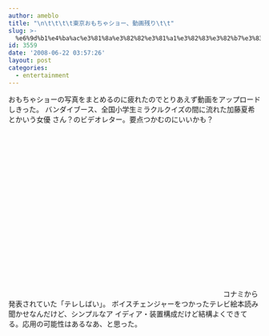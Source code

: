 ```yaml
---
author: ameblo
title: "\n\t\t\t\t東京おもちゃショー、動画残り\t\t"
slug: >-
  %e6%9d%b1%e4%ba%ac%e3%81%8a%e3%82%82%e3%81%a1%e3%82%83%e3%82%b7%e3%83%a7%e3%83%bc%e3%80%81%e5%8b%95%e7%94%bb%e6%ae%8b%e3%82%8a
id: 3559
date: '2008-06-22 03:57:26'
layout: post
categories:
  - entertainment
---
```


おもちゃショーの写真をまとめるのに疲れたのでとりあえず動画をアップロード しきった。 バンダイブース、全国小学生ミラクルクイズの間に流れた加藤夏希とかいう女優 さん？のビデオレター。要点つかむのにいいかも？ <object width="425" height="344"><param value="http://www.youtube.com/v/wSQEwuPJgHo&amp;hl=ja" name="movie"><embed width="425" height="344" type="application/x-shockwave-flash" src="http://www.youtube.com/v/wSQEwuPJgHo&amp;hl=ja"></object> コナミから発表されていた「テレしばい」。 ボイスチェンジャーをつかったテレビ絵本読み聞かせなんだけど、シンプルなア イディア・装置構成だけど結構よくできてる。応用の可能性はあるなあ、と思った。 <object width="425" height="344"><param name="movie" value="http://www.youtube.com/v/ZHDLs6A48dU&amp;hl=ja"><embed src="http://www.youtube.com/v/ZHDLs6A48dU&amp;hl=ja" type="application/x-shockwave-flash" width="425" height="344"></object>